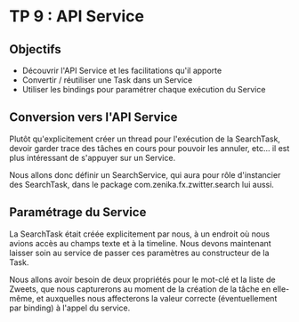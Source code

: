 <div class="pb"></div>

# TP 9 :  API Service

## Objectifs
- Découvrir l'API Service et les facilitations qu'il apporte
- Convertir / réutiliser une Task dans un Service
- Utiliser les bindings pour paramétrer chaque exécution du Service

## Conversion vers l'API Service

Plutôt qu'explicitement créer un thread pour l'exécution de la SearchTask, devoir garder trace des tâches en cours pour pouvoir les annuler, etc... il est plus intéressant de s'appuyer sur un Service.

Nous allons donc définir un SearchService, qui aura pour rôle d'instancier des SearchTask, dans le package com.zenika.fx.zwitter.search lui aussi.


## Paramétrage du Service

La SearchTask était créée explicitement par nous, à un endroit où nous avions accès au champs texte et à la timeline. Nous devons maintenant laisser soin au service de passer ces paramètres au constructeur de la Task.

Nous allons avoir besoin de deux propriétés pour le mot-clé et la liste de Zweets, que nous capturerons au moment de la création de la tâche en elle-même, et auxquelles nous affecterons la valeur correcte (éventuellement par binding) à l'appel du service.
